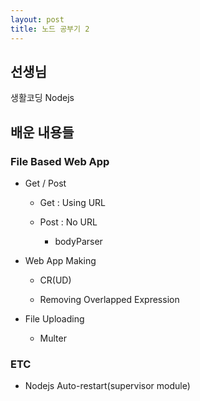 ```yaml
---
layout: post
title: 노드 공부기 2
---
```


## 선생님

생활코딩 Nodejs

## 배운 내용들

### File Based Web App
- Get / Post
  - Get : Using URL
  
  - Post : No URL
    - bodyParser

- Web App Making
  - CR(UD)
  
  - Removing Overlapped Expression
  
- File Uploading
  - Multer
  
### ETC
- Nodejs Auto-restart(supervisor module)

